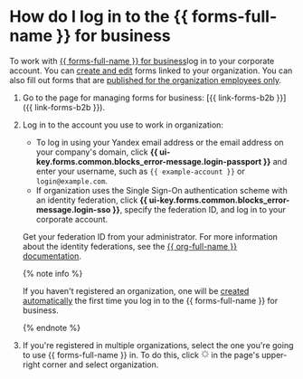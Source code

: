 # How do I log in to the {{ forms-full-name }} for business

To work with [{{ forms-full-name }} for business](forms-for-org.md)log in to your corporate account. You can [create and edit](new-form.md) forms linked to your organization. You can also fill out forms that are [published for the organization employees only](restrictions.md#sec_access).

1. Go to the page for managing forms for business: [{{ link-forms-b2b }}]({{ link-forms-b2b }}).

1. Log in to the account you use to work in organization:

   - To log in using your Yandex email address or the email address on your company's domain, click **{{ ui-key.forms.common.blocks_error-message.login-passport }}** and enter your username, such as `{{ example-account }}` or `login@example.com`.
   - If organization uses the Single Sign-On authentication scheme with an identity federation, click **{{ ui-key.forms.common.blocks_error-message.login-sso }}**, specify the federation ID, and log in to your corporate account.

   Get your federation ID from your administrator. For more information about the identity federations, see the [{{ org-full-name }} documentation](../organization/add-federation.md).

   {% note info %}

   If you haven't registered an organization, one will be [created automatically](enable-forms.md) the first time you log in to the {{ forms-full-name }} for business.

   {% endnote %}

1. If you're registered in multiple organizations, select the one you're going to use {{ forms-full-name }} in. To do this, click ![](../_assets/forms/settings-faded.png) in the page's upper-right corner and select organization.